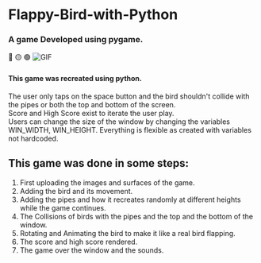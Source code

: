 # Flappy-Bird-with-Python
### A game Developed using pygame.
:red_circle: :yellow_circle: :green_circle:
![GIF](https://github.com/Abdelrahmanhassan1/My-Assets/blob/master/Flappy%20Bird.gif)

#### This game was recreated using python.

The user only taps on the space button and the bird shouldn't collide with the pipes or both the top and bottom of the screen.<br>
Score and High Score exist to iterate the user play. <br>
Users can change the size of the window by changing the variables WIN_WIDTH, WIN_HEIGHT. Everything is flexible as created with variables not hardcoded.<br>

## This game was done in some steps:<br>
1. First uploading the images and surfaces of the game.<br>
2. Adding the bird and its movement.<br>
3. Adding the pipes and how it recreates randomly at different heights while the game continues.<br>
4. The Collisions of birds with the pipes and the top and the bottom of the window.<br>
5. Rotating and Animating the bird to make it like a real bird flapping.<br>
6. The score and high score rendered.<br>
7. The game over the window and the sounds.<br>
